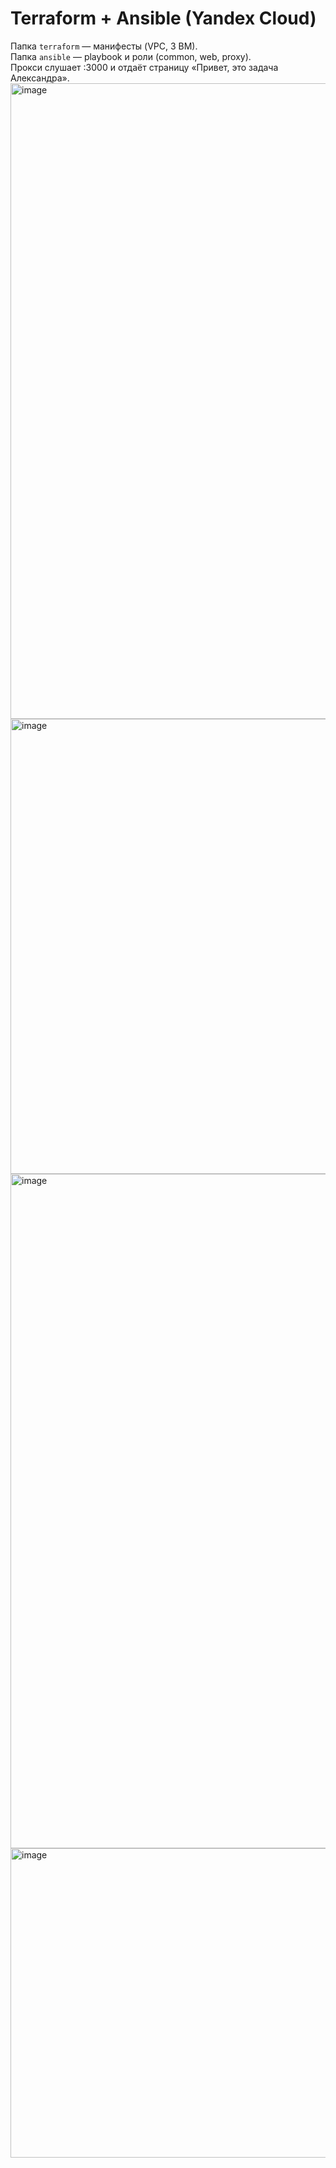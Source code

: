 # Terraform + Ansible (Yandex Cloud)
Папка `terraform` — манифесты (VPC, 3 ВМ).  
Папка `ansible` — playbook и роли (common, web, proxy).  
Прокси слушает :3000 и отдаёт страницу «Привет, это задача Александра».
<img width="1874" height="1017" alt="image" src="https://github.com/user-attachments/assets/d416e198-3f8c-4c81-8b8b-6253f5711381" />
<img width="1869" height="728" alt="image" src="https://github.com/user-attachments/assets/835c8b22-2d54-4755-b86a-147a3931d78e" />
<img width="1912" height="1079" alt="image" src="https://github.com/user-attachments/assets/bb0fa9d9-1f7a-43c1-b319-d1a9a0bbfb79" />
<img width="1858" height="495" alt="image" src="https://github.com/user-attachments/assets/4a2b0c41-2786-4361-94f7-412c93bab74d" />


